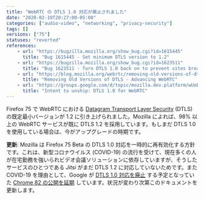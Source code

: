 ```yaml
---
title: "WebRTC の DTLS 1.0 対応が廃止されました"
date: "2020-02-19T20:27:00-05:00"
categories: ["audio-video", "networking", "privacy-security"]
tags: []
versions: ["75"]
statuses: "reverted"
references:
    - url: "https://bugzilla.mozilla.org/show_bug.cgi?id=1615445"
      title: "Bug 1615445 - Set minimum DTLS version to 1.2"
    - url: "https://bugzilla.mozilla.org/show_bug.cgi?id=1623511"
      title: "Bug 1623511 - Turn DTLS 1.0 back on to prevent sites breaking during Covid-19 traffic increase"
    - url: "https://blog.mozilla.org/webrtc/removing-old-versions-of-dtls/"
      title: "Removing Old Versions of DTLS - Advancing WebRTC"
    - url: "https://groups.google.com/d/topic/mozilla.dev.platform/wUoBf0FqqcE/discussion"
      title: "Intent to unship: DTLS 1.0 for WebRTC"
---
```

Firefox 75 で WebRTC における [Datagram Transport Layer Security](https://developer.mozilla.org/docs/Glossary/DTLS) (DTLS) の既定最小バージョンが 1.2 に引き上げられました。Mozilla によれば、98% 以上の WebRTC サービスが既に DTLS 1.2 を採用しています。もしまだ DTLS 1.0 を使用している場合は、今がアップグレードの時期です。

**更新**: Mozilla は Firefox 75 Beta の DTLS 1.0 対応を一時的に再有効化する方針です。これは、新型コロナウイルス (COVID-19) の流行を受けて、現在多くの人が在宅勤務を強いられビデオ会議ソリューションに依存していますが、そうしたサービスのひとつである *Jitsi* がまだ DTLS 1.2 に対応していないためです。また COVID-19 を理由として、Google が [DTLS 1.0 対応を廃止](https://bugs.chromium.org/p/webrtc/issues/detail?id=10261) する予定となっていた [Chrome 82 の公開を延期](https://blog.chromium.org/2020/03/upcoming-chrome-releases.html) しています。状況が変わり次第このドキュメントを更新します。
